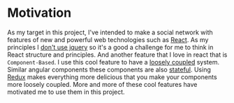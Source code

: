 # Motivation

As my target in this project, I've intended to make a social network with features of new and powerful web technologies such as [React](https://facebook.github.io/react/). As my principles I [don't use jquery](https://www.quora.com/Should-I-use-React-with-jQuery) so it's a good a challenge for me to think in React structure and principles. And another feature that I love in react that is `Component-Based`. I use this cool feature to have a [loosely coupled](https://en.wikipedia.org/wiki/Loose_coupling) system. Similar angular components these components are also [stateful](https://toddmotto.com/stateful-stateless-components). Using [Redux]() makes everything more delicious that you make your components more loosely coupled. More and more of these cool features have motivated me to use them in this project.